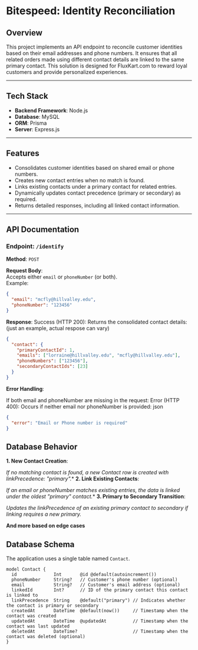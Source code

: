 # Bitespeed: Identity Reconciliation

## Overview

This project implements an API endpoint to reconcile customer identities based on their email addresses and phone numbers. It ensures that all related orders made using different contact details are linked to the same primary contact. This solution is designed for FluxKart.com to reward loyal customers and provide personalized experiences.

---

## Tech Stack

- **Backend Framework**: Node.js
- **Database**: MySQL
- **ORM**: Prisma
- **Server**: Express.js

---

## Features

- Consolidates customer identities based on shared email or phone numbers.
- Creates new contact entries when no match is found.
- Links existing contacts under a primary contact for related entries.
- Dynamically updates contact precedence (primary or secondary) as required.
- Returns detailed responses, including all linked contact information.

---

## API Documentation

### Endpoint: `/identify`

**Method**: `POST`

**Request Body**:  
Accepts either `email` or `phoneNumber` (or both).  
Example:

```json
{
  "email": "mcfly@hillvalley.edu",
  "phoneNumber": "123456"
}
```
**Response**:
Success (HTTP 200): Returns the consolidated contact details:(just an example, actual respose can vary)
```json
{
  "contact": {
    "primaryContactId": 1,
    "emails": ["lorraine@hillvalley.edu", "mcfly@hillvalley.edu"],
    "phoneNumbers": ["123456"],
    "secondaryContactIds": [23]
  }
}
```
**Error Handling**:

If both email and phoneNumber are missing in the request:
Error (HTTP 400): Occurs if neither email nor phoneNumber is provided:
json
```json
{
  "error": "Email or Phone number is required"
}
```
## Database Behavior
**1. New Contact Creation**: 

*If no matching contact is found, a new Contact row is created with linkPrecedence: "primary".**
**2. Link Existing Contacts**: 

*If an email or phoneNumber matches existing entries, the data is linked under the oldest "primary" contact.**
**3. Primary to Secondary Transition**:

*Updates the linkPrecedence of an existing primary contact to secondary if linking requires a new primary.*

**And more based on edge cases**
## Database Schema

The application uses a single table named `Contact`.

```prisma
model Contact {
  id              Int       @id @default(autoincrement())
  phoneNumber     String?   // Customer's phone number (optional)
  email           String?   // Customer's email address (optional)
  linkedId        Int?      // ID of the primary contact this contact is linked to
  linkPrecedence  String    @default("primary") // Indicates whether the contact is primary or secondary
  createdAt       DateTime  @default(now())     // Timestamp when the contact was created
  updatedAt       DateTime  @updatedAt          // Timestamp when the contact was last updated
  deletedAt       DateTime?                     // Timestamp when the contact was deleted (optional)
}
```

